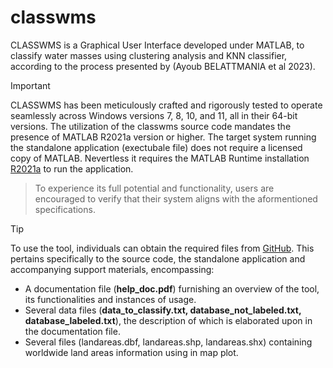 # classwms
CLASSWMS is a Graphical User Interface developed under MATLAB, to classify water masses using clustering analysis and KNN classifier, according to the process presented by (Ayoub BELATTMANIA et al 2023).

> [!IMPORTANT]
> CLASSWMS has been meticulously crafted and rigorously tested to operate seamlessly across Windows versions 7, 8, 10, and 11, all in their 64-bit versions. 
> The utilization of the classwms source code mandates the presence of MATLAB R2021a version or higher. 
> The target system running the standalone application (exectubale file)  does not require a licensed copy of MATLAB. Nevertless it requires the MATLAB Runtime installation [R2021a](https://www.mathworks.com/products/compiler/matlab-runtime.html) to run the application.

> To experience its full potential and functionality, users are encouraged to verify that their system aligns with the aformentioned specifications.

> [!TIP]
> To use the tool, individuals can obtain the required files from [GitHub](https://github.com/AYOUBELATTMANIA/classwms.git).
> This pertains specifically to the source code, the standalone application and accompanying support materials, encompassing:
- A documentation file (**help_doc.pdf**) furnishing an overview of the tool, its functionalities and instances of usage. 
- Several data files (**data_to_classify.txt, database_not_labeled.txt, database_labeled.txt**), the description of which is elaborated upon in the documentation file.
- Several files (landareas.dbf, landareas.shp, landareas.shx) containing worldwide land areas information using in map plot.
